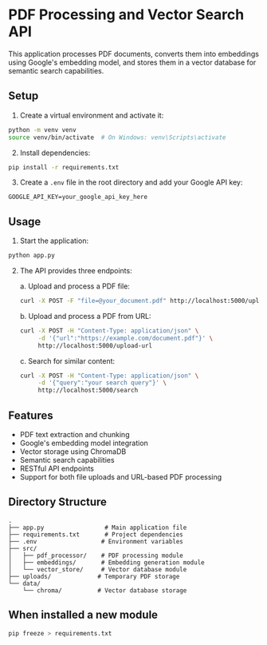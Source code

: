 # PDF Processing and Vector Search API

This application processes PDF documents, converts them into embeddings using Google's embedding model, and stores them in a vector database for semantic search capabilities.

## Setup

1. Create a virtual environment and activate it:

```bash
python -m venv venv
source venv/bin/activate  # On Windows: venv\Scripts\activate
```

2. Install dependencies:

```bash
pip install -r requirements.txt
```

3. Create a `.env` file in the root directory and add your Google API key:

```
GOOGLE_API_KEY=your_google_api_key_here
```

## Usage

1. Start the application:

```bash
python app.py
```

2. The API provides three endpoints:

   a. Upload and process a PDF file:

   ```bash
   curl -X POST -F "file=@your_document.pdf" http://localhost:5000/upload
   ```

   b. Upload and process a PDF from URL:

   ```bash
   curl -X POST -H "Content-Type: application/json" \
        -d '{"url":"https://example.com/document.pdf"}' \
        http://localhost:5000/upload-url
   ```

   c. Search for similar content:

   ```bash
   curl -X POST -H "Content-Type: application/json" \
        -d '{"query":"your search query"}' \
        http://localhost:5000/search
   ```

## Features

- PDF text extraction and chunking
- Google's embedding model integration
- Vector storage using ChromaDB
- Semantic search capabilities
- RESTful API endpoints
- Support for both file uploads and URL-based PDF processing

## Directory Structure

```
.
├── app.py                 # Main application file
├── requirements.txt       # Project dependencies
├── .env                  # Environment variables
├── src/
│   ├── pdf_processor/    # PDF processing module
│   ├── embeddings/       # Embedding generation module
│   └── vector_store/     # Vector database module
├── uploads/             # Temporary PDF storage
└── data/
    └── chroma/          # Vector database storage
```

## When installed a new module

```bash
pip freeze > requirements.txt
```